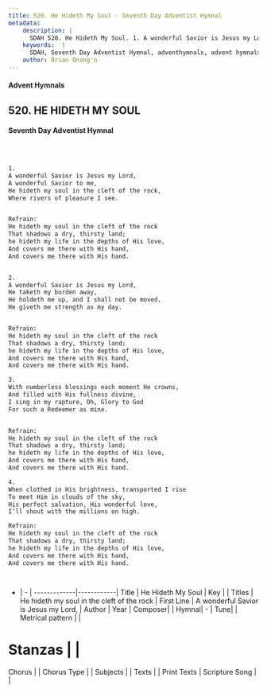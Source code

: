```yaml
---
title: 520. He Hideth My Soul - Seventh Day Adventist Hymnal
metadata:
    description: |
      SDAH 520. He Hideth My Soul. 1. A wonderful Savior is Jesus my Lord, A wonderful Savior to me, He hideth my soul in the cleft of the rock, Where rivers of pleasure I see. 
    keywords:  |
      SDAH, Seventh Day Adventist Hymnal, adventhymnals, advent hymnals, He Hideth My Soul, A wonderful Savior is Jesus my Lord, ,He hideth my soul in the cleft of the rock
    author: Brian Onang'o
---
```


#### Advent Hymnals
## 520. HE HIDETH MY SOUL
#### Seventh Day Adventist Hymnal

```txt



1.
A wonderful Savior is Jesus my Lord,
A wonderful Savior to me,
He hideth my soul in the cleft of the rock,
Where rivers of pleasure I see.


Refrain:
He hideth my soul in the cleft of the rock
That shadows a dry, thirsty land;
he hideth my life in the depths of His love,
And covers me there with His hand,
And covers me there with His hand.


2.
A wonderful Savior is Jesus my Lord,
He taketh my burden away,
He holdeth me up, and I shall not be moved,
He giveth me strength as my day.


Refrain:
He hideth my soul in the cleft of the rock
That shadows a dry, thirsty land;
he hideth my life in the depths of His love,
And covers me there with His hand,
And covers me there with His hand.

3.
With numberless blessings each moment He crowns,
And filled with His fullness divine,
I sing in my rapture, Oh, Glory to God
For such a Redeemer as mine.


Refrain:
He hideth my soul in the cleft of the rock
That shadows a dry, thirsty land;
he hideth my life in the depths of His love,
And covers me there with His hand,
And covers me there with His hand.

4.
When clothed in His brightness, transported I rise
To meet Him in clouds of the sky,
His perfect salvation, His wonderful love,
I’ll shout with the millions on high.

Refrain:
He hideth my soul in the cleft of the rock
That shadows a dry, thirsty land;
he hideth my life in the depths of His love,
And covers me there with His hand,
And covers me there with His hand.




```

- |   -  |
-------------|------------|
Title | He Hideth My Soul |
Key |  |
Titles | He hideth my soul in the cleft of the rock |
First Line | A wonderful Savior is Jesus my Lord, |
Author | 
Year | 
Composer|  |
Hymnal|  - |
Tune|  |
Metrical pattern | |
# Stanzas |  |
Chorus |  |
Chorus Type |  |
Subjects |  |
Texts |  |
Print Texts | 
Scripture Song |  |
  
